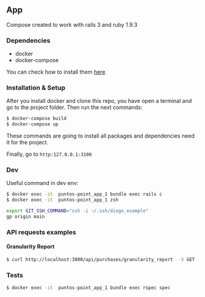 ## App

Compose created to work with rails 3 and ruby 1.9.3

### Dependencies

- docker
- docker-compose

You can check how to install them [here](https://docs.docker.com/compose/install/)

### Installation & Setup

After you install docker and clone this repo, you have open a terminal and go to the project folder.
Then run the next commands:

```bash
$ docker-compose build
$ docker-compose up
```

These commands are going to install all packages and dependencies need it for the project.

Finally, go to `http:127.0.0.1:3100`

### Dev

Useful command in dev env:

```bash
$ docker exec -it  puntos-point_app_1 bundle exec rails c
$ docker exec -it  puntos-point_app_1 zsh
```

```zsh
export GIT_SSH_COMMAND="ssh -i ~/.ssh/diego_example"
gp origin main
```

### API requests examples

#### Granularity Report

```zsh
$ curl http://localhost:3000/api/purchases/granularity_report  -X GET -H 'Authorization: Bearer this-is-the-jwt'
```

### Tests

```bash
$ docker exec -it  puntos-point_app_1 bundle exec rspec spec
```
